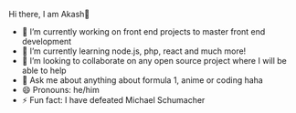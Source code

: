 Hi there, I am Akash👋

- 🔭 I’m currently working on front end projects to master front end development
- 🌱 I’m currently learning node.js, php, react and much more!
- 👯 I’m looking to collaborate on any open source project where I will be able to help
- 💬 Ask me about anything about formula 1, anime or coding haha
- 😄 Pronouns: he/him
- ⚡ Fun fact: I have defeated Michael Schumacher
